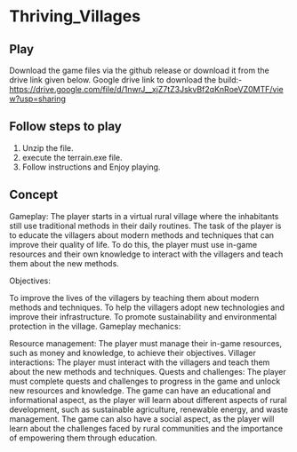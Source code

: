 # Thriving_Villages

## Play
Download the game files via the github release or download it from the drive link given below.
Google drive link to download the build:- https://drive.google.com/file/d/1nwrJ__xjZ7tZ3JskvBf2qKnRoeVZ0MTF/view?usp=sharing

## Follow steps to play
   1. Unzip the file.
   2. execute the terrain.exe file.
   3. Follow instructions and Enjoy playing.

## Concept

Gameplay: The player starts in a virtual rural village where the inhabitants still use traditional methods in their daily routines. The task of the player is to educate the villagers about modern methods and techniques that can improve their quality of life. To do this, the player must use in-game resources and their own knowledge to interact with the villagers and teach them about the new methods.

Objectives:

To improve the lives of the villagers by teaching them about modern methods and techniques.
To help the villagers adopt new technologies and improve their infrastructure.
To promote sustainability and environmental protection in the village.
Gameplay mechanics:

Resource management: The player must manage their in-game resources, such as money and knowledge, to achieve their objectives.
Villager interactions: The player must interact with the villagers and teach them about the new methods and techniques.
Quests and challenges: The player must complete quests and challenges to progress in the game and unlock new resources and knowledge.
The game can have an educational and informational aspect, as the player will learn about different aspects of rural development, such as sustainable agriculture, renewable energy, and waste management. The game can also have a social aspect, as the player will learn about the challenges faced by rural communities and the importance of empowering them through education.
